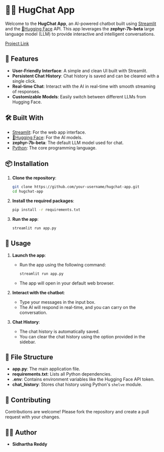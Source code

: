 # 🤗💬 HugChat App

Welcome to the **HugChat App**, an AI-powered chatbot built using [Streamlit](https://streamlit.io/) and the [🤗Hugging Face](https://huggingface.co/) API. This app leverages the **zephyr-7b-beta** large language model (LLM) to provide interactive and intelligent conversations.

[Project Link](https://sidharthachatbot.streamlit.app)

## 🚀 Features

- **User-Friendly Interface**: A simple and clean UI built with Streamlit.
- **Persistent Chat History**: Chat history is saved and can be cleared with a single click.
- **Real-time Chat**: Interact with the AI in real-time with smooth streaming of responses.
- **Customizable Models**: Easily switch between different LLMs from Hugging Face.

## 🛠️ Built With

- [Streamlit](https://streamlit.io/): For the web app interface.
- [🤗Hugging Face](https://huggingface.co/): For the AI models.
- **zephyr-7b-beta**: The default LLM model used for chat.
- [Python](https://www.python.org/): The core programming language.
  

## 📦 Installation

1. **Clone the repository**:
   ```bash
   git clone https://github.com/your-username/hugchat-app.git
   cd hugchat-app

2. **Install the required packages**:
   ```bash
   pip install -r requirements.txt

3. **Run the app**:
   ```bash
   streamlit run app.py

## 📝 Usage

1. **Launch the app**:
   - Run the app using the following command:
     ```bash
     streamlit run app.py
     ```
   - The app will open in your default web browser.

2. **Interact with the chatbot**:
   - Type your messages in the input box.
   - The AI will respond in real-time, and you can carry on the conversation.

3. **Chat History**:
   - The chat history is automatically saved.
   - You can clear the chat history using the option provided in the sidebar.

## 📂 File Structure

- **app.py**: The main application file.
- **requirements.txt**: Lists all Python dependencies.
- **.env**: Contains environment variables like the Hugging Face API token.
- **chat_history**: Stores chat history using Python's `shelve` module.

## 🤝 Contributing

Contributions are welcome! Please fork the repository and create a pull request with your changes.

## 🧑‍💻 Author

- **Sidhartha Reddy**



